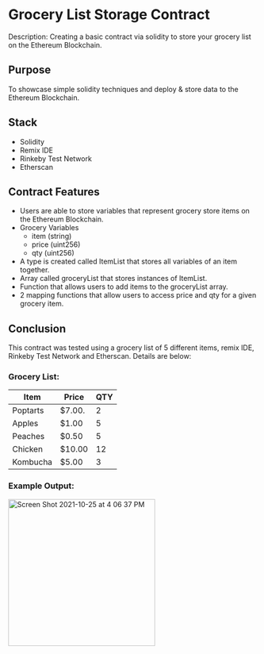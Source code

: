 # Grocery List Storage Contract
Description: Creating a basic contract via solidity to store your grocery list on the Ethereum Blockchain.

## Purpose
To showcase simple solidity techniques and deploy & store data to the Ethereum Blockchain.

## Stack
- Solidity
- Remix IDE
- Rinkeby Test Network
- Etherscan 

## Contract Features
- Users are able to store variables that represent grocery store items on the Ethereum Blockchain.
- Grocery Variables
  - item (string)
  - price (uint256)
  - qty (uint256)
- A type is created called ItemList that stores all variables of an item together.
- Array called groceryList that stores instances of ItemList.
- Function that allows users to add items to the groceryList array.
- 2 mapping functions that allow users to access price and qty for a given grocery item.

## Conclusion 
This contract was tested using a grocery list of 5 different items, remix IDE, Rinkeby Test Network and Etherscan. Details are below:

### Grocery List:
| Item         | Price     | QTY        |
|--------------|-----------|------------|
| Poptarts     | $7.00.    | 2          |
| Apples       | $1.00     | 5          |
| Peaches      | $0.50     | 5          |
| Chicken      | $10.00    | 12         |
| Kombucha     | $5.00     | 3          |

### Example Output:
<img width="296" alt="Screen Shot 2021-10-25 at 4 06 37 PM" src="https://user-images.githubusercontent.com/62624378/138771002-135d50de-e345-4a72-823d-34dc9cd57d9f.png">

